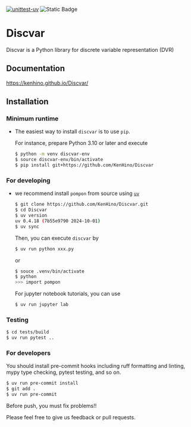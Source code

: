 [![unittest-uv](https://github.com/KenHino/Discvar/actions/workflows/unittest-uv.yml/badge.svg?branch=main)](https://github.com/KenHino/Discvar/actions/workflows/unittest-uv.yml)
![Static Badge](https://img.shields.io/badge/Version-v0.0.1-brightgreen)

# Discvar

Discvar is a Python library for discrete variable representation (DVR)

## Documentation

https://kenhino.github.io/Discvar/

## Installation

### Minimum runtime
- The easiest way to install `discvar` is to use `pip`.

    For instance, prepare Python 3.10 or later and execute

    ```bash
    $ python -m venv discvar-env
    $ source discvar-env/bin/activate
    $ pip install git+https://github.com/KenHino/Discvar
    ```

### For developing
- we recommend install `pompon` from source using [`uv`](https://docs.astral.sh/uv/)

    ```bash
    $ git clone https://github.com/KenHino/Discvar.git
    $ cd Discvar
    $ uv version
    uv 0.4.18 (7b55e9790 2024-10-01)
    $ uv sync
    ```

    Then, you can execute `discvar` by
    ```bash
    $ uv run python xxx.py
    ```
    or
    ```bash
    $ souce .venv/bin/activate
    $ python
    >>> import pompon
    ```

    For jupyter notebook tutorials, you can use
    ```bash
    $ uv run jupyter lab
    ```

### Testing

```bash
$ cd tests/build
$ uv run pytest ..
```


### For developers

You should install pre-commit hooks including ruff formatting and linting, mypy type checking, pytest testing, and so on.
```bash
$ uv run pre-commit install
$ git add .
$ uv run pre-commit
```
Before push, you must fix problems!!

Please feel free to give us feedback or pull requests.
